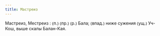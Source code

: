 ```yaml
---
title: Мастреиз
---
```


Мастреиз, Местреиз
: ⦅п.⦆ ⦅пр.⦆ ⦅р.⦆ Бала; ⦅впад.⦆ ниже сужения ⦅ущ.⦆ Уч-Кош, выше скалы Балан-Кая.

